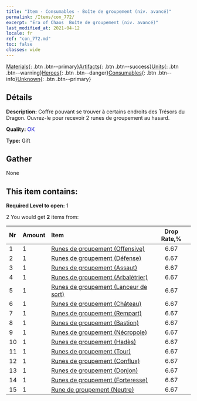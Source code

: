 ```yaml
---
title: "Item - Consumables - Boîte de groupement (niv. avancé)"
permalink: /Items/con_772/
excerpt: "Era of Chaos  Boîte de groupement (niv. avancé)"
last_modified_at: 2021-04-12
locale: fr
ref: "con_772.md"
toc: false
classes: wide
---
```

 [Materials](/fr/Items/){: .btn .btn--primary}[Artifacts](/fr/Items/Artifacts/){: .btn .btn--success}[Units](/fr/Items/Units/){: .btn .btn--warning}[Heroes](/fr/Items/Heroes/){: .btn .btn--danger}[Consumables](/fr/Items/Consumables/){: .btn .btn--info}[Unknown](/fr/Items/Unknown/){: .btn .btn--primary}

## Détails
 **Description:** Coffre pouvant se trouver à certains endroits des Trésors du Dragon. Ouvrez-le pour recevoir 2 runes de groupement au hasard.

 **Quality:** <span style="color: #0000CD">OK</span>

 **Type:** Gift

## Gather

  None

## This item contains:

 **Required Level to open:** 1

 2 You would get **2** items  from:

  | Nr | Amount |     Item    | Drop Rate,% |
  |:---|:-------|:------------|:---------:|
  | 1 | 1 | [Runes de groupement (Offensive)](/fr/Items/con_734/) | 6.67 | 
  | 2 | 1 | [Runes de groupement (Défense)](/fr/Items/con_739/) | 6.67 | 
  | 3 | 1 | [Runes de groupement (Assaut)](/fr/Items/con_741/) | 6.67 | 
  | 4 | 1 | [Runes de groupement (Arbalétrier)](/fr/Items/con_742/) | 6.67 | 
  | 5 | 1 | [Runes de groupement (Lanceur de sort)](/fr/Items/con_746/) | 6.67 | 
  | 6 | 1 | [Runes de groupement (Château)](/fr/Items/con_752/) | 6.67 | 
  | 7 | 1 | [Runes de groupement (Rempart)](/fr/Items/con_753/) | 6.67 | 
  | 8 | 1 | [Runes de groupement (Bastion)](/fr/Items/con_754/) | 6.67 | 
  | 9 | 1 | [Runes de groupement (Nécropole)](/fr/Items/con_755/) | 6.67 | 
  | 10 | 1 | [Runes de groupement (Hadès)](/fr/Items/con_777/) | 6.67 | 
  | 11 | 1 | [Runes de groupement (Tour)](/fr/Items/con_785/) | 6.67 | 
  | 12 | 1 | [Runes de groupement (Conflux)](/fr/Items/con_791/) | 6.67 | 
  | 13 | 1 | [Runes de groupement (Donjon)](/fr/Items/con_792/) | 6.67 | 
  | 14 | 1 | [Runes de groupement (Forteresse)](/fr/Items/con_818/) | 6.67 | 
  | 15 | 1 | [Rune de groupement (Neutre)](/fr/Items/con_869/) | 6.67 | 
